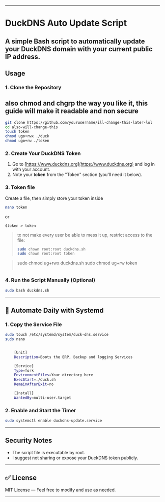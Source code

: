 
---

# DuckDNS Auto Update Script

A simple Bash script to automatically update your DuckDNS domain with your current public IP address.
---

## Usage

### 1. Clone the Repository
## also chmod and chgrp the way you like it, this guide will make it readable and non secure

```bash
git clone https://github.com/yourusername/ill-change-this-later-lol
cd also-will-change-this
touch token
chmod ugo+rwx ./duck
chmod ugo+rw ./token
```

### 2. Create Your DuckDNS Token

1. Go to [https://www.duckdns.org](https://www.duckdns.org) and log in with your account.
2. Note your **token** from the "Token" section (you'll need it below).

### 3. Token file

Create a file, then simply store your token inside

```bash
nano token
```
or

```
$token > token
```

> to not make every user be able to mess it up, restrict access to the file:
>
> ```bash
> sudo chown root:root duckdns.sh
> sudo chown root:root token

> sudo chmod ug+rwx duckdns.sh
> sudo chmod ug+rw token
> ```

### 4. Run the Script Manually (Optional)

```bash
sudo bash duckdns.sh
```

---

## 🔄 Automate Daily with Systemd

### 1. Copy the Service File

```bash
sudo touch /etc/systemd/system/duck-dns.service
sudo nano 

```


```bash

    [Unit]
    Description=Boots the ERP, Backup and logging Services

    [Service]
    Type=fork
    EnvironmentFiles=Your directory here
    ExecStart=./duck.sh
    RemainAfterExit=no

    [Install]
    WantedBy=multi-user.target

```

### 2. Enable and Start the Timer

```bash
sudo systemctl enable duckdns-update.service
```

---

## Security Notes

- The script file is executable by root.
- I suggest not sharing or expose your DuckDNS token publicly.

---

## ✅ License

MIT License — Feel free to modify and use as needed.

---
